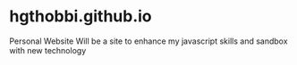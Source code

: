 # hgthobbi.github.io
Personal Website
Will be a site to enhance my javascript skills and sandbox with new technology